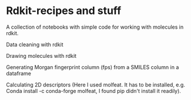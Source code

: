 # Rdkit-recipes and stuff
A collection of notebooks with simple code for working with molecules in rdkit. 

Data cleaning with rdkit

Drawing molecules with rdkit

Generating Morgan fingerprint column (fps) from a SMILES column in a dataframe

Calculating 2D descriptors (Here I used molfeat. It has to be installed, e.g. Conda install -c conda-forge molfeat, I found pip didn't install it readily).


